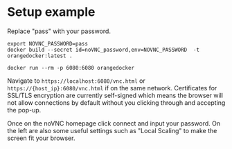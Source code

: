 # Setup example
Replace "pass" with your password.
```
export NOVNC_PASSWORD=pass
docker build --secret id=noVNC_password,env=NOVNC_PASSWORD  -t orangedocker:latest . 
```

```
docker run --rm -p 6080:6080 orangedocker
```

Navigate to `https://localhost:6080/vnc.html` or `https://{host_ip}:6080/vnc.html` if on the same network. Certificates for SSL/TLS encryption are currently self-signed which means the browser will not allow connections by default without you clicking through and accepting the pop-up.

Once on the noVNC homepage click connect and input your password. On the left are also some useful settings such as "Local Scaling" to make the screen fit your browser.
